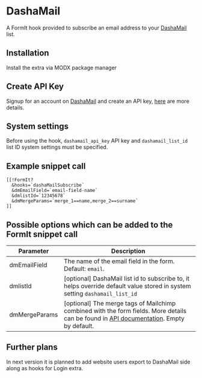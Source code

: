 # DashaMail

A FormIt hook provided to subscribe an email address to your [DashaMail](https://dashamail.ru) list.

## Installation
Install the extra via MODX package manager

## Create API Key
Signup for an account on [DashaMail](https://dashamail.ru) and create an API key, [here](https://dashamail.ru/api/?_gl=1*rf286y*_ga*MTY0NjI0Mzg4NC4xNzM2OTI3MzA0*_ga_HWEQYTTCPL*MTczODQ0MDgwOS4xMC4xLjE3Mzg0NDA5MjAuMjAuMC4w) are more details.

## System settings
Before using the hook, `dashamail_api_key` API key and `dashamail_list_id` list ID system settings must be specified.

## Example snippet call

```
[[!FormIt?
  &hooks=`dashaMailSubscribe`
  &dmEmailField=`email-field-name`
  &dmlistId=`12345678`
  &dmMergeParams=`merge_1==name,merge_2==surname`
]]
```

## Possible options which can be added to the FormIt snippet call

| Parameter                  | Description                                                                 |
|----------------------------|------------------------------------------------------------------------------|
| dmEmailField | The name of the email field in the form. Default: `email`. |
| dmlistId | [optional] DashaMail list id to subscribe to, it helps override default value stored in system setting `dashamail_list_id` |
| dmMergeParams | [optional] The merge tags of Mailchimp combined with the form fields. More details can be found in [API documentation](https://dashamail.ru/api_details/?method=lists.add_member). Empty by default. |

## Further plans

In next version it is planned to add website users export to DashaMail side along as hooks for Login extra.
